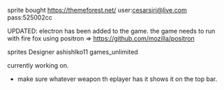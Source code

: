 sprite bought 
https://themeforest.net/
user:cesarsiri@live.com
pass:525002cc

UPDATED:
electron has been added to the game.
the game needs to run with fire fox using positron => https://github.com/mozilla/positron



sprites Designer
 ashishlko11 
 games_unlimited




currently working on.
- make sure whatever weapon th eplayer has it shows it on the top bar.
